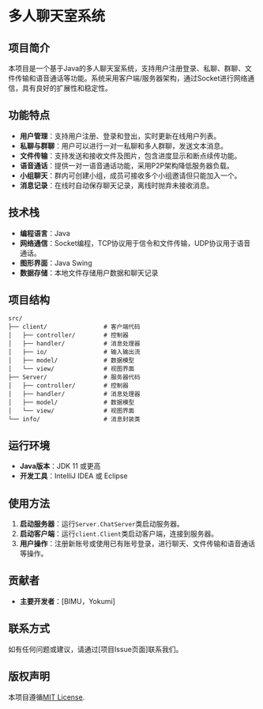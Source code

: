 # 多人聊天室系统

## 项目简介
本项目是一个基于Java的多人聊天室系统，支持用户注册登录、私聊、群聊、文件传输和语音通话等功能。系统采用客户端/服务器架构，通过Socket进行网络通信，具有良好的扩展性和稳定性。

## 功能特点
- **用户管理**：支持用户注册、登录和登出，实时更新在线用户列表。
- **私聊与群聊**：用户可以进行一对一私聊和多人群聊，发送文本消息。
- **文件传输**：支持发送和接收文件及图片，包含进度显示和断点续传功能。
- **语音通话**：提供一对一语音通话功能，采用P2P架构降低服务器负载。
- **小组聊天**：群内可创建小组，成员可接收多个小组邀请但只能加入一个。
- **消息记录**：在线时自动保存聊天记录，离线时抛弃未接收消息。

## 技术栈
- **编程语言**：Java
- **网络通信**：Socket编程，TCP协议用于信令和文件传输，UDP协议用于语音通话。
- **图形界面**：Java Swing
- **数据存储**：本地文件存储用户数据和聊天记录

## 项目结构
```
src/
├── client/                # 客户端代码
│   ├── controller/        # 控制器
│   ├── handler/           # 消息处理器
│   ├── io/                # 输入输出流
│   ├── model/             # 数据模型
│   └── view/              # 视图界面
├── Server/                # 服务器代码
│   ├── controller/        # 控制器
│   ├── handler/           # 消息处理器
│   ├── model/             # 数据模型
│   └── view/              # 视图界面
└── info/                  # 消息封装类
```

## 运行环境
- **Java版本**：JDK 11 或更高
- **开发工具**：IntelliJ IDEA 或 Eclipse

## 使用方法
1. **启动服务器**：运行`Server.ChatServer`类启动服务器。
2. **启动客户端**：运行`client.Client`类启动客户端，连接到服务器。
3. **用户操作**：注册新账号或使用已有账号登录，进行聊天、文件传输和语音通话等操作。

## 贡献者
- **主要开发者**：[BIMU，Yokumi]

## 联系方式
如有任何问题或建议，请通过[项目Issue页面]联系我们。

## 版权声明
本项目遵循[MIT License](LICENSE).

